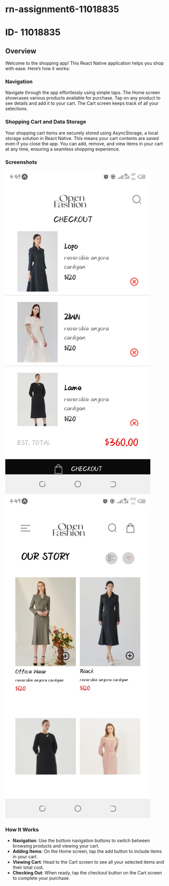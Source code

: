 # rn-assignment6-11018835

# ID- 11018835

## Overview

Welcome to the shopping app! This React Native application helps you shop with ease. Here’s how it works:

### Navigation

Navigate through the app effortlessly using simple taps. The Home screen showcases various products available for purchase. Tap on any product to see details and add it to your cart. The Cart screen keeps track of all your selections.

### Shopping Cart and Data Storage

Your shopping cart items are securely stored using AsyncStorage, a local storage solution in React Native. This means your cart contents are saved even if you close the app. You can add, remove, and view items in your cart at any time, ensuring a seamless shopping experience.

### Screenshots

![Home Screen](screenshot/Shot1.jpg)
![Cart Screen](screenshot/shot2.jpg)

### How It Works

- **Navigation**: Use the bottom navigation buttons to switch between browsing products and viewing your cart.
- **Adding Items**: On the Home screen, tap the add button to include items in your cart.
- **Viewing Cart**: Head to the Cart screen to see all your selected items and their total cost.
- **Checking Out**: When ready, tap the checkout button on the Cart screen to complete your purchase.


